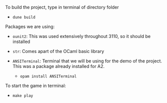 To build the project, type in terminal of directory folder

- `dune build`

Packages we are using: 

- `ounit2`: This was used extensively throughout 3110, so it should be installed
- `str`: Comes apart of the OCaml basic library
- `ANSITerminal`: Terminal that we will be using for the demo of the project. This was a package already installed for A2.

    - `opam install ANSITerminal`

To start the game in terminal: 
    
- `make play`
